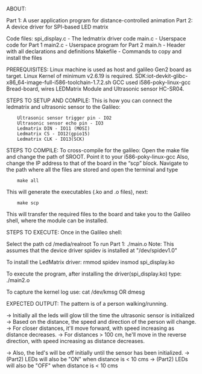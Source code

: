 ﻿
ABOUT:

Part 1: A user application program for distance-controlled animation
Part 2: A device driver for SPI-based LED matrix

Code files:
		spi_display.c - The ledmatrix driver code
		main.c - Userspace code for Part 1
		main2.c - Userspace program for Part 2
		main.h - Header with all declarations and definitions
		Makefile - Commands to copy and install the files

PREREQUISITES:
Linux machine is used as host and galileo Gen2 board as target.
Linux Kernel of minimum v2.6.19 is required.
SDK:iot-devkit-glibc-x86_64-image-full-i586-toolchain-1.7.2.sh
GCC used i586-poky-linux-gcc
Bread-board, wires LEDMatrix Module and Ultrasonic sensor HC-SR04.

STEPS TO SETUP AND COMPILE:
This is how you can connect the ledmatrix and ultrasonic sensor to the Galileo:

		Ultrasonic sensor trigger pin - IO2
		Ultrasonic sensor echo pin - IO3
		Ledmatrix DIN - IO11 (MOSI)
		Ledmatrix CS - IO12(gpio15)
		Ledmatrix CLK - IO13(SCK)

STEPS TO COMPILE:
To cross-compile for the galileo:
Open the make file and change the path of SROOT. Point it to your i586-poky-linux-gcc
Also, change the IP address to that of the board in the “scp” block.
Navigate to the path where all the files are stored and open the terminal and type

		make all 
This will generate the executables (.ko and .o files), next:

		make scp
This will transfer the required files to the board and take you to the Galileo shell, where the module can be installed.

STEPS TO EXECUTE:
Once in the Galileo shell:

Select the path
		cd /media/realroot
To run Part 1:
		./main.o
Note: This assumes that the device driver spidev is installed at "/dev/spidev1.0"

To install the LedMatrix driver:
		rmmod spidev
		insmod spi_display.ko

To execute the program, after installing the driver(spi_display.ko) type:
		./main2.o

To capture the kernel log use: 
		cat /dev/kmsg
OR
		dmesg

EXPECTED OUTPUT:
The pattern is of a person walking/running.

-> Initially all the leds will glow till the time the ultrasonic sensor is initialized
-> Based on the distance, the speed and direction of the person will change.
-> For closer distances, it'll move forward, with speed increasing as distance decreases.
-> For distances > 100 cm, he'll move in the reverse direction, with speed increasing as distance decreases.

-> Also, the led's will be off initially until the sensor has been initialized.
-> (Part2) LEDs will also be "ON" when distance is < 10 cms
-> (Part2) LEDs will also be "OFF" when distance is < 10 cms

